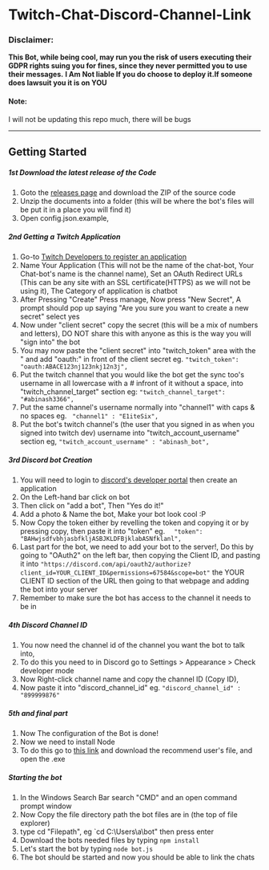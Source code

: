 # Twitch-Chat-Discord-Channel-Link
### Disclaimer:
**This Bot, while being cool, may run you the risk of users executing their GDPR rights suing you for fines, since they never permitted you to use their messages.**
**I Am Not liable If you do choose to deploy it.If someone does lawsuit you it is on YOU**
#### Note:
I will not be updating this repo much, there will be bugs

---

## Getting Started 
##### 1st Download the latest release of the Code
1. Goto the [releases page](https://github.com/Abinash3366/Twitch-Chat-Discord-Channel-Link/releases) and download the ZIP of the source code
2. Unzip the documents into a folder (this will be where the bot's files will be put it in a place you will find it)
3. Open config.json.example, 
##### 2nd Getting a Twitch Application 
1. Go-to [Twitch Developers to register an application](https://dev.twitch.tv/console/apps/create)
2. Name Your Application (This will not be the name of the chat-bot, Your Chat-bot's name is the channel name), Set an OAuth Redirect URLs (This can be any site with an SSL certificate(HTTPS) as we will not be using it), The Category of application is chatbot
3. After Pressing "Create" Press manage, Now press "New Secret", A prompt should pop up saying "Are you sure you want to create a new secret" select yes
4. Now under "client secret" copy the secret (this will be a mix of numbers and letters), DO NOT share this with anyone as this is the way you will "sign into" the bot 
5. You may now paste the "client secret" into "twitch_token" area with the " and add "oauth:" in front of the client secret eg. `"twitch_token": "oauth:ABACE123nj123nkj12n3j",`
6. Put the twitch channel that you would like the bot get the sync too's username in all lowercase with a # infront of it without a space, into "twitch_channel_target" section eg: `"twitch_channel_target": "#abinash3366",`
7. Put the same channel's username normally into "channel1" with caps & no spaces eg. `  "channel1" : "E1iteSix", `
8. Put the bot's twitch channel's (the user that you signed in as when you signed into twitch dev) username into "twitch_account_username" section eg, `"twitch_account_username" : "abinash_bot",`
##### 3rd Discord bot Creation
1. You will need to login to [discord's developer portal](https://discord.com/developers/applications) then create an application
2. On the Left-hand bar click on bot
3. Then click on "add a bot", Then "Yes do it!"
4. Add a photo & Name the bot, Make your bot look cool :P
5. Now Copy the token either by revelling the token and copying it or by pressing copy, then paste it into "token" eg. `  "token": "BAHwjsdfvbhjasbfkljASBJKLDFBjklabASNfklanl",`
6. Last part for the bot, we need to add your bot to the server!, Do this by going to "OAuth2" on the left bar, then copying the Client ID, and pasting it into `"https://discord.com/api/oauth2/authorize?client_id=YOUR_CLIENT_ID&permissions=67584&scope=bot"` the YOUR CLIENT ID section of the URL then going to that webpage and adding the bot into your server
7. Remember to make sure the bot has access to the channel it needs to be in
##### 4th Discord Channel ID
1. You now need the channel id of the channel you want the bot to talk into, 
2. To do this you need to in Discord go to Settings > Appearance > Check developer mode
3. Now Right-click channel name and copy the channel ID (Copy ID), 
4. Now paste it into "discord_channel_id" eg. `"discord_channel_id" : "899999876" ` 
##### 5th and final part 
1. Now The configuration of the Bot is done! 
2. Now we need to install Node 
3. To do this go to [this link](https://nodejs.org/en/) and download the recommend user's file, and open the .exe
##### Starting the bot
1. In the Windows Search Bar search "CMD" and an open command prompt window
2. Now Copy the file directory path the bot files are in (the top of file explorer)
3. type cd "Filepath", eg `cd C:\Users\a\bot\" then press enter
4. Download the bots needed files by typing `npm install`
5. Let's start the bot by typing `node bot.js` 
6. The bot should be started and now you should be able to link the chats
